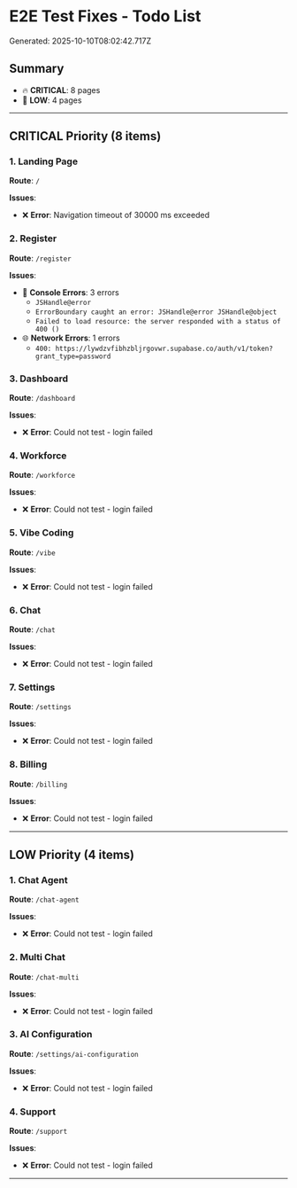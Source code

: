 # E2E Test Fixes - Todo List

Generated: 2025-10-10T08:02:42.717Z

## Summary

- 🔥 **CRITICAL**: 8 pages
- 📝 **LOW**: 4 pages

---

## CRITICAL Priority (8 items)

### 1. Landing Page

**Route**: `/`

**Issues**:

- ❌ **Error**: Navigation timeout of 30000 ms exceeded

### 2. Register

**Route**: `/register`

**Issues**:

- 🐛 **Console Errors**: 3 errors
  - `JSHandle@error`
  - `ErrorBoundary caught an error: JSHandle@error JSHandle@object`
  - `Failed to load resource: the server responded with a status of 400 ()`
- 🌐 **Network Errors**: 1 errors
  - `400: https://lywdzvfibhzbljrgovwr.supabase.co/auth/v1/token?grant_type=password`

### 3. Dashboard

**Route**: `/dashboard`

**Issues**:

- ❌ **Error**: Could not test - login failed

### 4. Workforce

**Route**: `/workforce`

**Issues**:

- ❌ **Error**: Could not test - login failed

### 5. Vibe Coding

**Route**: `/vibe`

**Issues**:

- ❌ **Error**: Could not test - login failed

### 6. Chat

**Route**: `/chat`

**Issues**:

- ❌ **Error**: Could not test - login failed

### 7. Settings

**Route**: `/settings`

**Issues**:

- ❌ **Error**: Could not test - login failed

### 8. Billing

**Route**: `/billing`

**Issues**:

- ❌ **Error**: Could not test - login failed


---

## LOW Priority (4 items)

### 1. Chat Agent

**Route**: `/chat-agent`

**Issues**:

- ❌ **Error**: Could not test - login failed

### 2. Multi Chat

**Route**: `/chat-multi`

**Issues**:

- ❌ **Error**: Could not test - login failed

### 3. AI Configuration

**Route**: `/settings/ai-configuration`

**Issues**:

- ❌ **Error**: Could not test - login failed

### 4. Support

**Route**: `/support`

**Issues**:

- ❌ **Error**: Could not test - login failed


---

